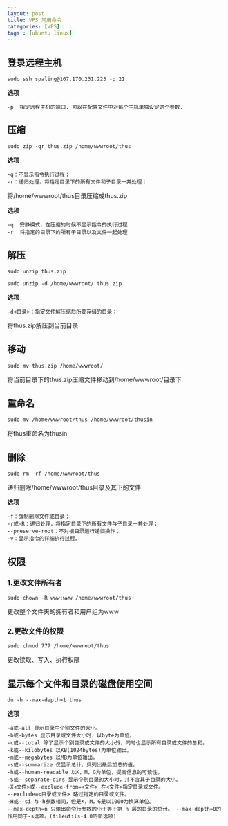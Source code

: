 ```yaml
---
layout: post
title: VPS 常用命令
categories: [VPS]
tags : [ubuntu linux]
---
```



## 登录远程主机

```
sudo ssh spaling@107.170.231.223 -p 21
```

**选项**

    -p  指定远程主机的端口. 可以在配置文件中对每个主机单独设定这个参数.

## 压缩

```
sudo zip -qr thus.zip /home/wwwroot/thus
```

**选项**

    -q：不显示指令执行过程；
    -r：递归处理，将指定目录下的所有文件和子目录一并处理；

将/home/wwwroot/thus目录压缩成thus.zip

**选项**

    -q  安静模式，在压缩的时候不显示指令的执行过程
    -r  将指定的目录下的所有子目录以及文件一起处理

## 解压
```
sudo unzip thus.zip
```
```
sudo unzip -d /home/wwwroot/ thus.zip
```

**选项**

    -d<目录>：指定文件解压缩后所要存储的目录；

将thus.zip解压到当前目录

## 移动

```
sudo mv thus.zip /home/wwwroot/
```
将当前目录下的thus.zip压缩文件移动到/home/wwwroot/目录下

## 重命名

```
sudo mv /home/wwwroot/thus /home/wwwroot/thusin
```
将thus重命名为thusin

## 删除

```
sudo rm -rf /home/wwwroot/thus
```
递归删除/home/wwwroot/thus目录及其下的文件

**选项**

    -f：强制删除文件或目录；
    -r或-R：递归处理，将指定目录下的所有文件与子目录一并处理；
    --preserve-root：不对根目录进行递归操作；
    -v：显示指令的详细执行过程。

## 权限

### 1.更改文件所有者

```
sudo chown -R www:www /home/wwwroot/thus
```
更改整个文件夹的拥有者和用户组为www

### 2.更改文件的权限

```
sudo chmod 777 /home/wwwroot/thus
```

更改读取、写入、执行权限

## 显示每个文件和目录的磁盘使用空间

```
du -h --max-depth=1 thus
```

**选项**

    -a或-all 显示目录中个别文件的大小。
    -b或-bytes 显示目录或文件大小时，以byte为单位。
    -c或--total 除了显示个别目录或文件的大小外，同时也显示所有目录或文件的总和。
    -k或--kilobytes 以KB(1024bytes)为单位输出。
    -m或--megabytes 以MB为单位输出。
    -s或--summarize 仅显示总计，只列出最后加总的值。
    -h或--human-readable 以K，M，G为单位，提高信息的可读性。
    -S或--separate-dirs 显示个别目录的大小时，并不含其子目录的大小。
    -X<文件>或--exclude-from=<文件> 在<文件>指定目录或文件。
    --exclude=<目录或文件> 略过指定的目录或文件。
    -H或--si 与-h参数相同，但是K，M，G是以1000为换算单位。
    --max-depth=n 只输出命令行参数的小于等于第 n 层的目录的总计。 --max-depth=0的作用同于-s选项。(fileutils-4.0的新选项)